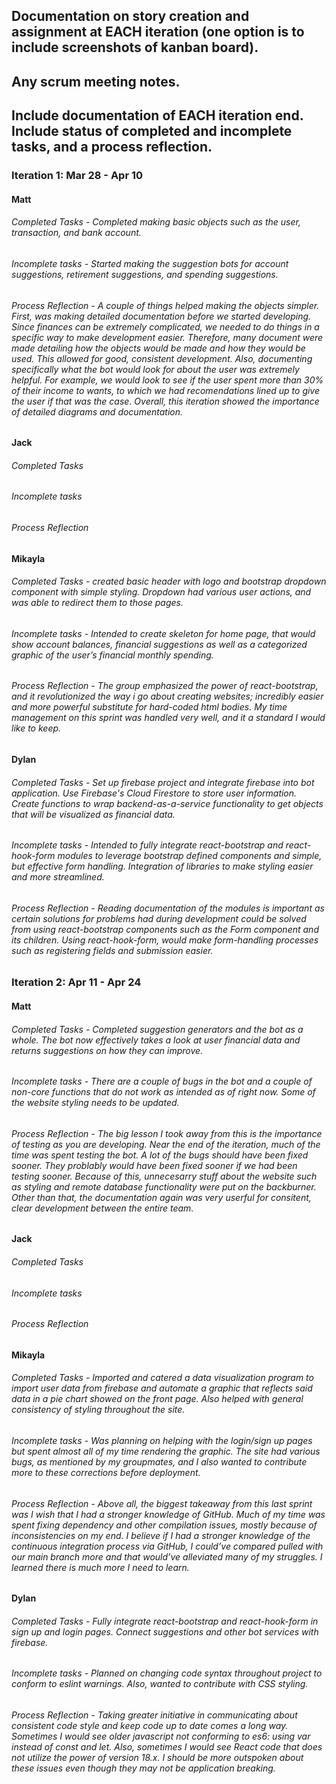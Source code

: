## Documentation on story creation and assignment at EACH iteration (one option is to include screenshots of kanban board).

## Any scrum meeting notes.

## Include documentation of EACH iteration end. Include status of completed and incomplete tasks, and a process reflection.


### Iteration 1: Mar 28 - Apr 10


#### Matt

###### Completed Tasks - Completed making basic objects such as the user, transaction, and bank account.

###### Incomplete tasks - Started making the suggestion bots for account suggestions, retirement suggestions, and spending suggestions.

###### Process Reflection - A couple of things helped making the objects simpler. First, was making detailed documentation before we started developing. Since finances can be extremely complicated, we needed to do things in a specific way to make development easier. Therefore, many document were made detailing how the objects would be made and how they would be used. This allowed for good, consistent development. Also, documenting specifically what the bot would look for about the user was extremely helpful. For example, we would look to see if the user spent more than 30% of their income to wants, to which we had recomendations lined up to give the user if that was the case. Overall, this iteration showed the importance of detailed diagrams and documentation.

#### Jack

###### Completed Tasks 

###### Incomplete tasks

###### Process Reflection

#### Mikayla

###### Completed Tasks -  created basic header with logo and bootstrap dropdown component with simple styling. Dropdown had various user actions, and was able to redirect them to those pages. 

###### Incomplete tasks -  Intended to create skeleton for home page, that would show account balances, financial suggestions as well as a categorized graphic of the user’s financial monthly spending. 

###### Process Reflection - The group emphasized the power of react-bootstrap, and it revolutionized the way i go about creating websites; incredibly easier and more powerful substitute for hard-coded html bodies. My time management on this sprint was handled very well, and it a standard I would like to keep. 

#### Dylan

###### Completed Tasks - Set up firebase project and integrate firebase into bot application. Use Firebase's Cloud Firestore to store user information. Create functions to wrap backend-as-a-service functionality to get objects that will be visualized as financial data.

###### Incomplete tasks - Intended to fully integrate react-bootstrap and react-hook-form modules to leverage bootstrap defined components and simple, but effective form handling. Integration of libraries to make styling easier and more streamlined.

###### Process Reflection - Reading documentation of the modules is important as certain solutions for problems had during development could be solved from using react-bootstrap components such as the Form component and its children. Using react-hook-form, would make form-handling processes such as registering fields and submission easier.


### Iteration 2: Apr 11 - Apr 24


#### Matt

###### Completed Tasks - Completed suggestion generators and the bot as a whole. The bot now effectively takes a look at user financial data and returns suggestions on how they can improve.

###### Incomplete tasks - There are a couple of bugs in the bot and a couple of non-core functions that do not work as intended as of right now. Some of the website styling needs to be updated.

###### Process Reflection - The big lesson I took away from this is the importance of testing as you are developing. Near the end of the iteration, much of the time was spent testing the bot. A lot of the bugs should have been fixed sooner. They problably would have been fixed sooner if we had been testing sooner. Because of this, unnecesarry stuff about the website such as styling and remote database functionality were put on the backburner. Other than that, the documentation again was very userful for consitent, clear development between the entire team. 

#### Jack

###### Completed Tasks 

###### Incomplete tasks

###### Process Reflection

#### Mikayla

###### Completed Tasks -  Imported and catered a data visualization program to import user data from firebase and automate a graphic that reflects said data in a pie chart showed on the front page.  Also helped with general consistency of styling throughout the site.

###### Incomplete tasks - Was planning on helping with the login/sign up pages but spent almost all of my time rendering the graphic. The site had various bugs, as mentioned by my groupmates, and I also wanted to contribute more to these corrections before deployment.

###### Process Reflection - Above all, the biggest takeaway from this last sprint was I wish that I had a stronger knowledge of GitHub. Much of my time was spent fixing dependency and other compilation issues, mostly because of inconsistencies on my end. I believe if I had a stronger knowledge of the continuous integration process via GitHub, I could’ve compared pulled with our main branch more and that would’ve alleviated many of my struggles. I learned there is much more I need to learn.  

#### Dylan

###### Completed Tasks - Fully integrate react-bootstrap and react-hook-form in sign up and login pages. Connect suggestions and other bot services with firebase.

###### Incomplete tasks - Planned on changing code syntax throughout project to conform to eslint warnings. Also, wanted to contribute with CSS styling.

###### Process Reflection - Taking greater initiative in communicating about consistent code style and keep code up to date comes a long way. Sometimes I would see older javascript not conforming to es6: using var instead of const and let. Also, sometimes I would see React code that does not utilize the power of version 18.x. I should be more outspoken about these issues even though they may not be application breaking.  
